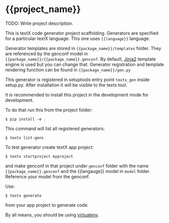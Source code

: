 # {{project_name}}

TODO: Write project description.

This is textX code generator project scaffolding. Generators are specified for
a particular textX language.  This one uses `{{language}}` language.

Generator templates are stored in `{{package_name}}/templates` folder.
They are referenced by the genconf model in
`{{package_name}}/{{package_name}}.genconf`.
By default, [Jinja2](http://jinja.pocoo.org/) template engine is used but you
can change that.
Generator registration and template rendering function can be found in
`{{package_name}}/gen.py`

This generator is registered in setuptools entry point `textx_gen` inside
setup.py. After installation it will be visible to the textx tool.

It is recommended to install this project in the development mode for
development.

To do that run this from the project folder:

    $ pip install -e .

This command will list all registered generators:

    $ textx list-gens


To test generator create textX app project:

    $ textx startproject myproject


and make genconf in that project under `genconf` folder with the name
`{{package_name}}.genconf` and the {{langauge}} model in `model` folder.
Reference your model from the genconf.

Use:

    $ textx generate

from your app project to generate code.

By all means, you should be using
[virtualenv](https://github.com/pypa/virtualenv).


